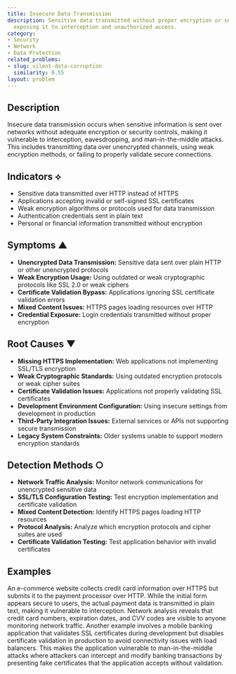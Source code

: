 ```yaml
---
title: Insecure Data Transmission
description: Sensitive data transmitted without proper encryption or security controls,
  exposing it to interception and unauthorized access.
category:
- Security
- Network
- Data Protection
related_problems:
- slug: silent-data-corruption
  similarity: 0.55
layout: problem
---
```


## Description

Insecure data transmission occurs when sensitive information is sent over networks without adequate encryption or security controls, making it vulnerable to interception, eavesdropping, and man-in-the-middle attacks. This includes transmitting data over unencrypted channels, using weak encryption methods, or failing to properly validate secure connections.

## Indicators ⟡

- Sensitive data transmitted over HTTP instead of HTTPS
- Applications accepting invalid or self-signed SSL certificates
- Weak encryption algorithms or protocols used for data transmission
- Authentication credentials sent in plain text
- Personal or financial information transmitted without encryption

## Symptoms ▲

- **Unencrypted Data Transmission:** Sensitive data sent over plain HTTP or other unencrypted protocols
- **Weak Encryption Usage:** Using outdated or weak cryptographic protocols like SSL 2.0 or weak ciphers
- **Certificate Validation Bypass:** Applications ignoring SSL certificate validation errors
- **Mixed Content Issues:** HTTPS pages loading resources over HTTP
- **Credential Exposure:** Login credentials transmitted without proper encryption

## Root Causes ▼

- **Missing HTTPS Implementation:** Web applications not implementing SSL/TLS encryption
- **Weak Cryptographic Standards:** Using outdated encryption protocols or weak cipher suites
- **Certificate Validation Issues:** Applications not properly validating SSL certificates
- **Development Environment Configuration:** Using insecure settings from development in production
- **Third-Party Integration Issues:** External services or APIs not supporting secure transmission
- **Legacy System Constraints:** Older systems unable to support modern encryption standards

## Detection Methods ○

- **Network Traffic Analysis:** Monitor network communications for unencrypted sensitive data
- **SSL/TLS Configuration Testing:** Test encryption implementation and certificate validation
- **Mixed Content Detection:** Identify HTTPS pages loading HTTP resources
- **Protocol Analysis:** Analyze which encryption protocols and cipher suites are used
- **Certificate Validation Testing:** Test application behavior with invalid certificates

## Examples

An e-commerce website collects credit card information over HTTPS but submits it to the payment processor over HTTP. While the initial form appears secure to users, the actual payment data is transmitted in plain text, making it vulnerable to interception. Network analysis reveals that credit card numbers, expiration dates, and CVV codes are visible to anyone monitoring network traffic. Another example involves a mobile banking application that validates SSL certificates during development but disables certificate validation in production to avoid connectivity issues with load balancers. This makes the application vulnerable to man-in-the-middle attacks where attackers can intercept and modify banking transactions by presenting fake certificates that the application accepts without validation.